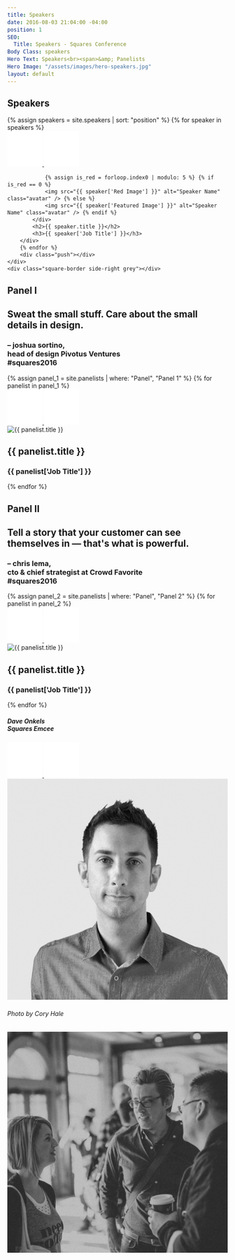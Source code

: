 ```yaml
---
title: Speakers
date: 2016-08-03 21:04:00 -04:00
position: 1
SEO:
  Title: Speakers - Squares Conference
Body Class: speakers
Hero Text: Speakers<br><span>&amp; Panelists
Hero Image: "/assets/images/hero-speakers.jpg"
layout: default
---
```


<div class="home-speakers-wrap pad-tb-180 relative">
    <div class="section home-speakers page-speakers relative">
        <h2 class="small-titles red rotate">Speakers</h2> {% assign speakers = site.speakers | sort: "position" %} {% for speaker in speakers %}
        <div class="panel speaker-panel
        {% cycle 'big', 'second', 'last', '', 'last' %}
        ">
            <div class="speaker-image relative">
                <div class="speaker-links">
                    <a href="{{ speaker['Website URL'] }}" target="_blank" class="btn_website"><img src="/assets/images/icon-website.png" alt="Website" />
                    </a>
                    <a href="{{ speaker['Twitter URL'] }}" target="_blank" class="btn_twitter"><img src="/assets/images/icon-twitter.png" alt="Twitter" />
                    </a>
                </div>

                {% assign is_red = forloop.index0 | modulo: 5 %} {% if is_red == 0 %}
                <img src="{{ speaker['Red Image'] }}" alt="Speaker Name" class="avatar" /> {% else %}
                <img src="{{ speaker['Featured Image'] }}" alt="Speaker Name" class="avatar" /> {% endif %}
            </div>
            <h2>{{ speaker.title }}</h2>
            <h3>{{ speaker['Job Title'] }}</h3>
        </div>
        {% endfor %}
        <div class="push"></div>
    </div>
    <div class="square-border side-right grey"></div>

</div>

<div class="panelists bg-grey pad-tb-180">
    <div class="section">
        <div class="left ta-right">
            <h2 class="small-titles">Panel I</h2>
            <div class="quote ta-right marg-t-180">
                <h2>Sweat the small stuff. Care about the small details in design.</h2>
                <h3 class="small">– joshua sortino,<br /><span>head of design Pivotus Ventures<br />#squares2016</span></h3>
            </div>
        </div>
        <div class="right">
            {% assign panel_1 = site.panelists | where: "Panel", "Panel 1" %} {% for panelist in panel_1 %}
            <div class="panel speaker-panel
{% cycle '', '', 'last' %}
">
                <div class="speaker-image relative">
                    <div class="speaker-links">
                        <a href="{{ panelist['Website URL'] }}" target="_blank" class="btn_website"><img src="/assets/images/icon-website.png" alt="Website" />
                        </a>
                        <a href="{{ panelist['Twitter URL'] }}" target="_blank" class="btn_twitter"><img src="/assets/images/icon-twitter.png" alt="Twitter" />
                        </a>
                    </div>
                    <img src="{{ panelist['Red Image'] }}" alt="{{ panelist.title }}" class="avatar" />
                </div>
                <h2>{{ panelist.title }}</h2>
                <h3>{{ panelist['Job Title'] }}</h3>
            </div>
            {% endfor %}
            <div class="push"></div>
        </div>
        <div class="push"></div>
    </div>
</div>

<div class="panelists bg-white pad-tb-180">
    <div class="section">
        <div class="left ta-right">
            <h2 class="small-titles">Panel II</h2>
            <div class="quote ta-right marg-t-180">
                <h2>Tell a story that your customer can see themselves in — that's what is powerful.</h2>
                <h3 class="small">– chris lema,<br /><span>cto & chief strategist at Crowd Favorite<br />#squares2016</span></h3>
            </div>
        </div>
        <div class="right">
            {% assign panel_2 = site.panelists | where: "Panel", "Panel 2" %} {% for panelist in panel_2 %}
            <div class="panel speaker-panel
{% cycle '', '', 'last' %}
">
                <div class="speaker-image relative">
                    <div class="speaker-links">
                        <a href="{{ panelist['Website URL'] }}" target="_blank" class="btn_website"><img src="/assets/images/icon-website.png" alt="Website" />
                        </a>
                        <a href="{{ panelist['Twitter URL'] }}" target="_blank" class="btn_twitter"><img src="/assets/images/icon-twitter.png" alt="Twitter" />
                        </a>
                    </div>
                    <img src="{{ panelist['Red Image'] }}" alt="{{ panelist.title }}" class="avatar" />
                </div>
                <h2>{{ panelist.title }}</h2>
                <h3>{{ panelist['Job Title'] }}</h3>
            </div>
            {% endfor %}
            <div class="push"></div>
        </div>
        <div class="push"></div>
    </div>
</div>

<div class="double relative height-reset">
    <div class="left bg-image relative">
        <h5 class="corner-name ta-right">Dave Onkels<br/><span>Squares Emcee</span></h5>
        <div class="speaker-image relative">
            <div class="speaker-links">
                <a href="http://ovenbits.com" target="_blank" class="btn_website"><img src="/assets/images/icon-website.png" alt="Website" />
                </a>
                <a href="http://twitter.com/daveonkels" target="_blank" class="btn_twitter"><img src="/assets/images/icon-twitter.png" alt="Twitter" />
                </a>
            </div>
            <img src="/assets/images/dave-onkels.jpg" alt="Dave Onkels" class="avatar" />
        </div>
    </div>
    <div class="right relative">
        <h6 class="rotate-right">Photo by Cory Hale</h6>
        <img src="/assets/images/crowd-1.jpg" alt="Squares Crowd" />
    </div>
    <div class="push"></div>
</div>